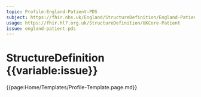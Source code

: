 ```yaml
---
topic: Profile-England-Patient-PDS
subject: https://fhir.nhs.uk/England/StructureDefinition/England-Patient-PDS
usage: https://fhir.hl7.org.uk/StructureDefinition/UKCore-Patient
issue: england-patient-pds
---
```

# StructureDefinition {{variable:issue}}

{{page:Home/Templates/Profile-Template.page.md}}
